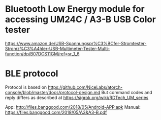 # Bluetooth Low Energy module for accessing UM24C / A3-B USB Color tester

https://www.amazon.de/USB-Spannungspr%C3%BCfer-Stromtester-Stromz%C3%A4hler-USB-Multimeter-Tester-Multi-function/dp/B07DCS11GM/ref=sr_1_6

# BLE protocol

Protocol is based on https://github.com/NiceLabs/atorch-console/blob/master/docs/protocol-design.md
But command codes and reply differs as described at https://sigrok.org/wiki/RDTech_UM_series

App: http://files.banggood.com/2018/05/Android-APP.apk
Manual: https://files.banggood.com/2018/05/A3&A3-B.pdf

